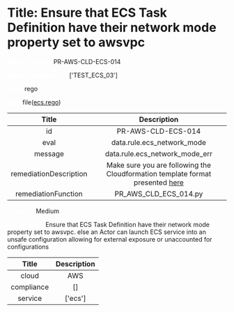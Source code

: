 



# Title: Ensure that ECS Task Definition have their network mode property set to awsvpc


***<font color="white">Master Test Id:</font>*** PR-AWS-CLD-ECS-014

***<font color="white">Master Snapshot Id:</font>*** ['TEST_ECS_03']

***<font color="white">type:</font>*** rego

***<font color="white">rule:</font>*** file([ecs.rego])  
  
  
  
  

|Title|Description|
| :---: | :---: |
|id|PR-AWS-CLD-ECS-014|
|eval|data.rule.ecs_network_mode|
|message|data.rule.ecs_network_mode_err|
|remediationDescription|Make sure you are following the Cloudformation template format presented <a href='https://docs.aws.amazon.com/AWSCloudFormation/latest/UserGuide/aws-resource-ecs-taskdefinition.html#cfn-ecs-taskdefinition-networkmode' target='_blank'>here</a>|
|remediationFunction|PR_AWS_CLD_ECS_014.py|


***<font color="white">Severity:</font>*** Medium

***<font color="white">Description:</font>*** Ensure that ECS Task Definition have their network mode property set to awsvpc. else an Actor can launch ECS service into an unsafe configuration allowing for external exposure or unaccounted for configurations  
  
  

|Title|Description|
| :---: | :---: |
|cloud|AWS|
|compliance|[]|
|service|['ecs']|



[ecs.rego]: https://github.com/prancer-io/prancer-compliance-test/tree/master/aws/cloud/ecs.rego
